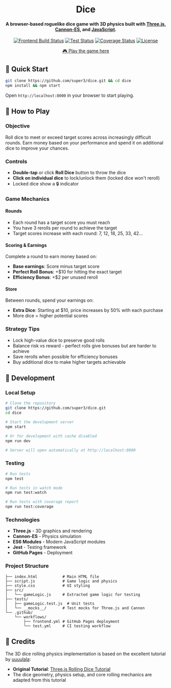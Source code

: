 <h1 align="center">
  Dice
  <br>
</h1>

<h4 align="center">A browser-based roguelike dice game with 3D physics built with <a href="https://threejs.org">Three.js</a>, <a href="https://pmndrs.github.io/cannon-es/">Cannon-ES</a>, and <a href="https://developer.mozilla.org/en-US/docs/Web/JavaScript">JavaScript</a>.</h4>

<div align="center">

[![Frontend Build Status](https://img.shields.io/github/actions/workflow/status/super3/dice/frontend.yml?label=frontend)](https://github.com/super3/dice/actions/workflows/frontend.yml)
[![Test Status](https://img.shields.io/github/actions/workflow/status/super3/dice/test.yml?label=tests)](https://github.com/super3/dice/actions/workflows/test.yml)
[![Coverage Status](https://coveralls.io/repos/github/super3/dice/badge.svg?branch=main)](https://coveralls.io/github/super3/dice?branch=main)
[![License](https://img.shields.io/badge/license-MIT-blue.svg?label=license)](https://github.com/super3/dice/blob/main/LICENSE)

</div>

<p align="center">
  <a href="https://super3.github.io/dice/">🎮 Play the game here</a>
</p>

## 🚀 Quick Start
```bash
git clone https://github.com/super3/dice.git && cd dice
npm install && npm start
```

Open `http://localhost:8000` in your browser to start playing.

## 🎲 How to Play

### Objective
Roll dice to meet or exceed target scores across increasingly difficult rounds. Earn money based on your performance and spend it on additional dice to improve your chances.

### Controls
- **Double-tap** or click **Roll Dice** button to throw the dice
- **Click on individual dice** to lock/unlock them (locked dice won't reroll)
- Locked dice show a 🔒 indicator

### Game Mechanics

#### Rounds
- Each round has a target score you must reach
- You have 3 rerolls per round to achieve the target
- Target scores increase with each round: 7, 12, 18, 25, 33, 42...

#### Scoring & Earnings
Complete a round to earn money based on:
- **Base earnings**: Score minus target score
- **Perfect Roll Bonus**: +$10 for hitting the exact target
- **Efficiency Bonus**: +$2 per unused reroll

#### Store
Between rounds, spend your earnings on:
- **Extra Dice**: Starting at $10, price increases by 50% with each purchase
- More dice = higher potential scores

### Strategy Tips
- Lock high-value dice to preserve good rolls
- Balance risk vs reward - perfect rolls give bonuses but are harder to achieve
- Save rerolls when possible for efficiency bonuses
- Buy additional dice to make higher targets achievable

## 🚀 Development

### Local Setup
```bash
# Clone the repository
git clone https://github.com/super3/dice.git
cd dice

# Start the development server
npm start

# Or for development with cache disabled
npm run dev

# Server will open automatically at http://localhost:8000
```

### Testing
```bash
# Run tests
npm test

# Run tests in watch mode
npm run test:watch

# Run tests with coverage report
npm run test:coverage
```

### Technologies
- **Three.js** - 3D graphics and rendering
- **Cannon-ES** - Physics simulation
- **ES6 Modules** - Modern JavaScript modules
- **Jest** - Testing framework
- **GitHub Pages** - Deployment

### Project Structure
```
├── index.html           # Main HTML file
├── script.js            # Game logic and physics
├── style.css            # UI styling
├── src/
│   └── gameLogic.js     # Extracted game logic for testing
├── tests/
│   ├── gameLogic.test.js  # Unit tests
│   └── __mocks__/       # Test mocks for Three.js and Cannon
└── .github/
    └── workflows/
        ├── frontend.yml # GitHub Pages deployment
        └── test.yml     # CI testing workflow
```

## 📜 Credits

The 3D dice rolling physics implementation is based on the excellent tutorial by [uuuulala](https://github.com/uuuulala):
- **Original Tutorial**: [Three.js Rolling Dice Tutorial](https://github.com/uuuulala/Threejs-rolling-dice-tutorial/)
- The dice geometry, physics setup, and core rolling mechanics are adapted from this tutorial